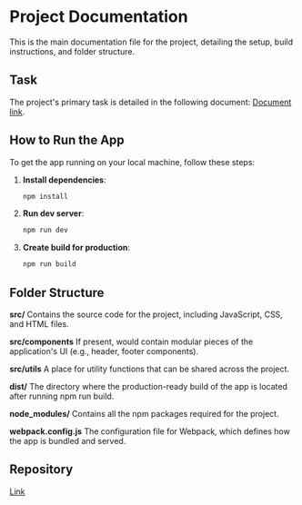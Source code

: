 # Project Documentation

This is the main documentation file for the project, detailing the setup, build instructions, and folder structure.

## Task

The project's primary task is detailed in the following document: [Document link](https://drive.google.com/file/d/1_RrWiBKjqTPDaF_FEmk9nZDCnFDVGxZG/view?usp=sharing).

## How to Run the App

To get the app running on your local machine, follow these steps:

1. **Install dependencies**:

   ```sh
   npm install
   ```
   
2. **Run dev server**:

   ```sh
   npm run dev
   ```
3. **Create build for production**:

   ```sh
   npm run build
   ```

## Folder Structure

**src/** 
Contains the source code for the project, including JavaScript, CSS, and HTML files.

**src/components** 
If present, would contain modular pieces of the application's UI (e.g., header, footer components).

**src/utils** 
A place for utility functions that can be shared across the project.

**dist/** 
The directory where the production-ready build of the app is located after running npm run build.

**node_modules/** 
Contains all the npm packages required for the project.

**webpack.config.js** 
The configuration file for Webpack, which defines how the app is bundled and served.


## Repository

[Link](https://github.com/savelievamareena/calculator)